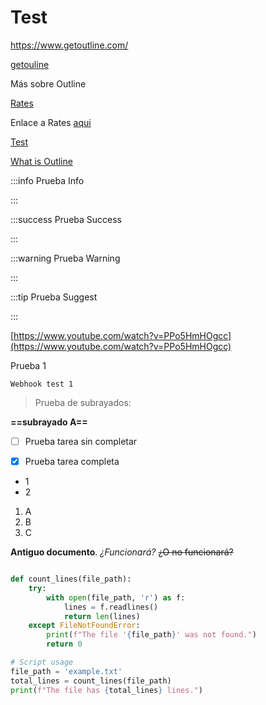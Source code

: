 # Test

<https://www.getoutline.com/>

[getouline](https://www.getoutline.com/)

Más sobre Outline 

[Rates](https://outline.dev.neurored.com/doc/rates-yDs9EPgQ5A)

Enlace a Rates [aqui](https://outline.dev.neurored.com/doc/rates-yDs9EPgQ5A)

[Test](/doc/test-ofEILwlrDt)

[What is Outline](https://outline.dev.neurored.com./What%20is%20Outline.md)



:::info
Prueba Info

:::


:::success
Prueba Success

:::


:::warning
Prueba Warning

:::


:::tip
Prueba Suggest

:::


[https://www.youtube.com/watch?v=PPo5HmHOgcc](https://www.youtube.com/watch?v=PPo5HmHOgcc)


Prueba 1


`Webhook test 1`

> Prueba de subrayados:

__==subrayado A==__


- [ ] Prueba tarea sin completar
- [x] Prueba tarea completa


* 1
* 2



1. A
2. B
3. C


**Antiguo documento**. *¿Funcionará?* ~~¿O no funcionará?~~

```python

def count_lines(file_path):
    try:
        with open(file_path, 'r') as f:
            lines = f.readlines()
            return len(lines)
    except FileNotFoundError:
        print(f"The file '{file_path}' was not found.")
        return 0

# Script usage
file_path = 'example.txt'
total_lines = count_lines(file_path)
print(f"The file has {total_lines} lines.")
```